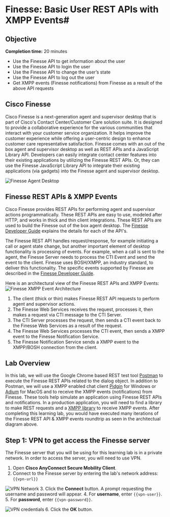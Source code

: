 # Finesse: Basic User REST APIs with XMPP Events#

## Objective ##

**Completion time:** 20 minutes

* Use the Finesse API to get information about the user
* Use the Finesse API to login the user
* Use the Finesse API to change the user’s state
* Use the Finesse API to log out the user
* Get XMPP events (Finesse notifications) from Finesse as a result of the above API requests

## Cisco Finesse
Cisco Finesse is a next-generation agent and supervisor desktop that is part of Cisco's Contact Center/Customer Care solution suite. It is designed to provide a collaborative experience for the various communities that interact with your customer service organization. It helps improve the customer experience while offering a user-centric design to enhance customer care representative satisfaction. Finesse comes with an out of the box agent and supervisor desktop as well as REST APIs and a JavaScript Library API. Developers can easily integrate contact center features into their existing applications by utilizing the Finesse REST APIs. Or, they can use the Finesse JavaScript Library API to integrate their existing applications (via gadgets) into the Finesse agent and supervisor desktop.

![Finesse Agent Desktop](/posts/files/finesse-basic-user-rest-apis-with-xmpp-events/assets/images/finesse-agent-desktop.jpg)

## Finesse REST APIs & XMPP Events
Cisco Finesse provides REST APIs for performing agent and supervisor actions programmatically. These REST APIs are easy to use, modeled after HTTP, and works in thick and thin client integrations. These REST APIs are used to build the Finesse out of the box agent desktop. The <a href="https://developer.cisco.com/site/finesse/docs/guides/rest-api-dev-guide" target="_blank">Finesse Developer Guide</a> explains the details for each of the API's.

The Finesse REST API handles request/response, for example initiating a call or agent state change, but another important element of desktop functionality is processing of events. For example, when a call is sent to the agent, the Finesse Server needs to process the CTI Event and send the event to the client. Finesse uses BOSH/XMPP, an industry standard, to deliver this functionality. The specific events supported by Finesse are described in the <a href="https://developer.cisco.com/site/finesse/docs/guides/rest-api-dev-guide" target="_blank">Finesse Developer Guide</a>.

Here is an architectural view of the Finesse REST APIs and XMPP Events:
![Finesse XMPP Event Architecture](/posts/files/finesse-basic-user-rest-apis-with-xmpp-events/assets/images/finesse-eventing-architecture.jpg)

1. The client (thick or thin) makes Finesse REST API requests to perform agent and supervisor actions.
2. The Finesse Web Services receives the request, processes it, then makes a request via CTI message to the CTI Server.
3. The CTI Server processes the request, then sends a CTI event back to the Finesse Web Services as a result of the request.
4. The Finesse Web Services processes the CTI event, then sends a XMPP event to the Finesse Notification Service.
5. The Finesse Notification Service sends a XMPP event to the XMPP/BOSH connection from the client.

## Lab Overview
In this lab, we will use the Google Chrome based REST test tool <a href="https://www.getpostman.com" target="_blank">Postman</a> to execute the Finesse REST APIs related to the dialog object. In addition to Postman, we will use a XMPP enabled chat client <a href="https://pidgin.im" target="_blank">Pidgin</a> for Windows or <a href="https://www.adium.im" target="_blank">Adium</a> for MacOS and to receive the XMPP events (notifications) from Finesse. These tools help simulate an application using Finesse REST APIs and notifications. In a production application, you will need to find a library to make REST requests and a [XMPP library](http://xmpp.org/software/libraries.html) to receive XMPP events. After completing this learning lab, you would have executed many iterations of the Finesse REST API & XMPP events roundtrip as seen in the architectual diagram above.

## Step 1: VPN to get access the Finesse server

The Finesse server that you will be using for this learning lab is in a private network. In order to access the server, you will need to use VPN.

1. Open **Cisco AnyConnect Secure Mobility Client**.
2. Connect to the Finesse server by entering the lab's network address: ``{{vpn-url}}``

 ![VPN Network](/posts/files/finesse-basic-user-rest-apis/assets/images/vpn_network.jpg)
3. Click the **Connect** button. A prompt requesting the username and password will appear.
4. For **username**, enter ``{{vpn-user}}``.
5. For **password**, enter ``{{vpn-password}}``.

 ![VPN credentials](/posts/files/finesse-basic-user-rest-apis/assets/images/vpn_credentials.jpg)
6. Click the **OK** button.